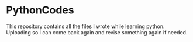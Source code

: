 # PythonCodes
This repository contains all the files I wrote while learning python. 
Uploading so I can come back again and revise something again if needed.
